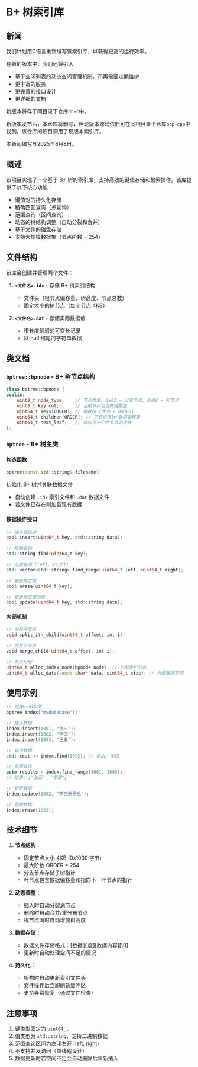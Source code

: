 # B+ 树索引库

## 新闻
我们计划用C语言重新编写该索引库，以获得更高的运行效率。

在新的版本中，我们还将引入
- 基于空闲列表的动态空间管理机制，不再需要定期维护
- 更丰富的服务
- 更完善的接口设计
- 更详细的文档

新版本将存于同目录下仓库`db-c`中。

新版本发布后，本仓库将删除，但现版本源码依旧可在同根目录下仓库`oop-cpp`中找到，该仓库的项目调用了现版本索引库。

本新闻编写与2025年8月8日。

## 概述
该项目实现了一个基于 B+ 树的索引库，支持高效的键值存储和检索操作。该库提供了以下核心功能：
- 键值对的持久化存储
- 精确匹配查询（点查询）
- 范围查询（区间查询）
- 动态的树结构调整（自动分裂和合并）
- 基于文件的磁盘存储
- 支持大规模数据集（节点阶数 = 254）

## 文件结构
该库会创建并管理两个文件：

1. **`<文件名>.idx`** - 存储 B+ 树索引结构
   - 文件头（根节点偏移量、树高度、节点总数）
   - 固定大小的树节点（每个节点 4KB）
   
2. **`<文件名>.dat`** - 存储实际数据值
   - 带长度前缀的可变长记录
   - 以 null 结尾的字符串数据

## 类文档

### `bptree::bpnode` - B+ 树节点结构
```cpp
class bptree::bpnode {
public:
    uint8_t node_type;    // 节点类型: 0x01 = 分支节点, 0x02 = 叶节点
    uint8_t key_cnt;      // 当前节点包含的键数量
    uint64_t keys[ORDER]; // 键数组 (大小 = ORDER)
    uint64_t children[ORDER]; // 子节点指针/数据偏移量
    uint64_t next_leaf;   // 指向下一个叶节点的指针
};
```

### `bptree` - B+ 树主类

#### 构造函数
```cpp
bptree(const std::string& filename);
```
初始化 B+ 树并关联数据文件
- 自动创建 `.idx` 索引文件和 `.dat` 数据文件
- 若文件已存在则加载现有数据

#### 数据操作接口
```cpp
// 插入键值对
bool insert(uint64_t key, std::string data);

// 精确查询
std::string find(uint64_t key);

// 范围查询 [left, right)
std::vector<std::string> find_range(uint64_t left, uint64_t right);

// 删除指定键
bool erase(uint64_t key);

// 更新指定键的值
bool update(uint64_t key, std::string data);
```

#### 内部机制
```cpp
// 分裂子节点
void split_ith_child(uint64_t offset, int i);

// 合并子节点
void merge_child(uint64_t offset, int i);

// 节点分配
uint64_t alloc_index_node(bpnode node); // 分配索引节点
uint64_t alloc_data(const char* data, uint64_t size); // 分配数据空间
```

## 使用示例
```cpp
// 创建B+树实例
bptree index("mydatabase");

// 插入数据
index.insert(1001, "张三");
index.insert(1002, "李四");
index.insert(1003, "王五");

// 查询数据
std::cout << index.find(1002); // 输出: 李四

// 范围查询
auto results = index.find_range(1001, 1003);
// 结果: ["张三", "李四"]

// 更新数据
index.update(1002, "李四新信息");

// 删除数据
index.erase(1003);
```

## 技术细节
1. **节点结构**：
   - 固定节点大小 4KB (0x1000 字节)
   - 最大阶数 ORDER = 254
   - 分支节点存储子树指针
   - 叶节点包含数据偏移量和指向下一叶节点的指针

2. **动态调整**：
   - 插入时自动分裂满节点
   - 删除时自动合并/重分布节点
   - 根节点满时自动增加树高度

3. **数据存储**：
   - 数据文件存储格式：[数据长度][数据内容][\0]
   - 更新时自动处理空间不足的情况

4. **持久化**：
   - 析构时自动更新索引文件头
   - 文件操作后立即刷新缓冲区
   - 支持异常恢复（通过文件检查）

## 注意事项
1. 键类型固定为 `uint64_t`
2. 值类型为 `std::string`，支持二进制数据
3. 范围查询区间为左闭右开 [left, right)
4. 不支持并发访问（单线程设计）
5. 数据更新时若空间不足会自动删除后重新插入
